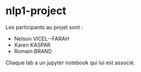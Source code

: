 # nlp1-project

Les participants au projet sont :
- Nelson VICEL--FARAH
- Karen KASPAR
- Romain BRAND

Chaque lab a un jupyter notebook qui lui est associé.
